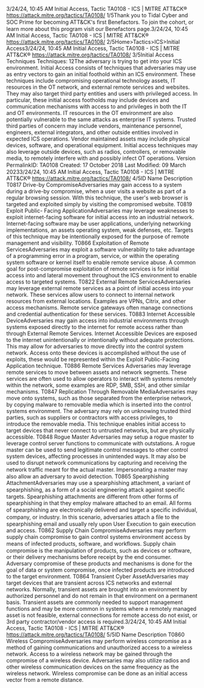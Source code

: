 3/24/24, 10:45 AM Initial Access, Tactic TA0108 - ICS | MITRE ATT&CK®
https://attack.mitre.org/tactics/TA0108/ 1/5Thank you to Tidal Cyber and SOC Prime for becoming ATT&CK's ﬁrst Benefactors. To join the cohort, or learn more about this program visit our
Benefactors page.3/24/24, 10:45 AM Initial Access, Tactic TA0108 - ICS | MITRE ATT&CK®
https://attack.mitre.org/tactics/TA0108/ 2/5Home>Tactics>ICS>Initial Access3/24/24, 10:45 AM Initial Access, Tactic TA0108 - ICS | MITRE ATT&CK®
https://attack.mitre.org/tactics/TA0108/ 3/5Initial Access
Techniques
Techniques: 12The adversary is trying to get into your ICS environment.
Initial Access consists of techniques that adversaries may use as entry vectors to gain an initial foothold within an ICS environment. These
techniques include compromising operational technology assets, IT resources in the OT network, and external remote services and websites.
They may also target third party entities and users with privileged access. In particular, these initial access footholds may include devices
and communication mechanisms with access to and privileges in both the IT and OT environments. IT resources in the OT environment are
also potentially vulnerable to the same attacks as enterprise IT systems. Trusted third parties of concern may include vendors, maintenance
personnel, engineers, external integrators, and other outside entities involved in expected ICS operations. Vendor maintained assets may
include physical devices, software, and operational equipment. Initial access techniques may also leverage outside devices, such as radios,
controllers, or removable media, to remotely interfere with and possibly infect OT operations.
Version PermalinkID: TA0108
Created: 17 October 2018
Last Modiﬁed: 09 March 20233/24/24, 10:45 AM Initial Access, Tactic TA0108 - ICS | MITRE ATT&CK®
https://attack.mitre.org/tactics/TA0108/ 4/5ID Name Description
T0817 Drive-by
CompromiseAdversaries may gain access to a system during a drive-by compromise, when a user visits a website as
part of a regular browsing session. With this technique, the user's web browser is targeted and exploited
simply by visiting the compromised website.
T0819 Exploit Public-
Facing ApplicationAdversaries may leverage weaknesses to exploit internet-facing software for initial access into an
industrial network. Internet-facing software may be user applications, underlying networking
implementations, an assets operating system, weak defenses, etc. Targets of this technique may be
intentionally exposed for the purpose of remote management and visibility.
T0866 Exploitation of
Remote ServicesAdversaries may exploit a software vulnerability to take advantage of a programming error in a program,
service, or within the operating system software or kernel itself to enable remote service abuse. A common
goal for post-compromise exploitation of remote services is for initial access into and lateral movement
throughout the ICS environment to enable access to targeted systems.
T0822 External Remote
ServicesAdversaries may leverage external remote services as a point of initial access into your network. These
services allow users to connect to internal network resources from external locations. Examples are VPNs,
Citrix, and other access mechanisms. Remote service gateways often manage connections and credential
authentication for these services.
T0883 Internet Accessible
DeviceAdversaries may gain access into industrial environments through systems exposed directly to the
internet for remote access rather than through External Remote Services. Internet Accessible Devices are
exposed to the internet unintentionally or intentionally without adequate protections. This may allow for
adversaries to move directly into the control system network. Access onto these devices is accomplished
without the use of exploits, these would be represented within the Exploit Public-Facing Application
technique.
T0886 Remote Services Adversaries may leverage remote services to move between assets and network segments. These services
are often used to allow operators to interact with systems remotely within the network, some examples
are RDP, SMB, SSH, and other similar mechanisms.
T0847 Replication
Through
Removable MediaAdversaries may move onto systems, such as those separated from the enterprise network, by copying
malware to removable media which is inserted into the control systems environment. The adversary may
rely on unknowing trusted third parties, such as suppliers or contractors with access privileges, to
introduce the removable media. This technique enables initial access to target devices that never connect
to untrusted networks, but are physically accessible.
T0848 Rogue Master Adversaries may setup a rogue master to leverage control server functions to communicate with
outstations. A rogue master can be used to send legitimate control messages to other control system
devices, affecting processes in unintended ways. It may also be used to disrupt network communications
by capturing and receiving the network traﬃc meant for the actual master. Impersonating a master may
also allow an adversary to avoid detection.
T0865 Spearphishing
AttachmentAdversaries may use a spearphishing attachment, a variant of spearphishing, as a form of a social
engineering attack against speciﬁc targets. Spearphishing attachments are different from other forms of
spearphishing in that they employ malware attached to an email. All forms of spearphishing are
electronically delivered and target a speciﬁc individual, company, or industry. In this scenario, adversaries
attach a ﬁle to the spearphishing email and usually rely upon User Execution to gain execution and
access.
T0862 Supply Chain
CompromiseAdversaries may perform supply chain compromise to gain control systems environment access by
means of infected products, software, and workﬂows. Supply chain compromise is the manipulation of
products, such as devices or software, or their delivery mechanisms before receipt by the end consumer.
Adversary compromise of these products and mechanisms is done for the goal of data or system
compromise, once infected products are introduced to the target environment.
T0864 Transient Cyber
AssetAdversaries may target devices that are transient across ICS networks and external networks. Normally,
transient assets are brought into an environment by authorized personnel and do not remain in that
environment on a permanent basis. Transient assets are commonly needed to support management
functions and may be more common in systems where a remotely managed asset is not feasible, external
connections for remote access do not exist, or 3rd party contractor/vendor access is required.3/24/24, 10:45 AM Initial Access, Tactic TA0108 - ICS | MITRE ATT&CK®
https://attack.mitre.org/tactics/TA0108/ 5/5ID Name Description
T0860 Wireless
CompromiseAdversaries may perform wireless compromise as a method of gaining communications and
unauthorized access to a wireless network. Access to a wireless network may be gained through the
compromise of a wireless device. Adversaries may also utilize radios and other wireless communication
devices on the same frequency as the wireless network. Wireless compromise can be done as an initial
access vector from a remote distance.